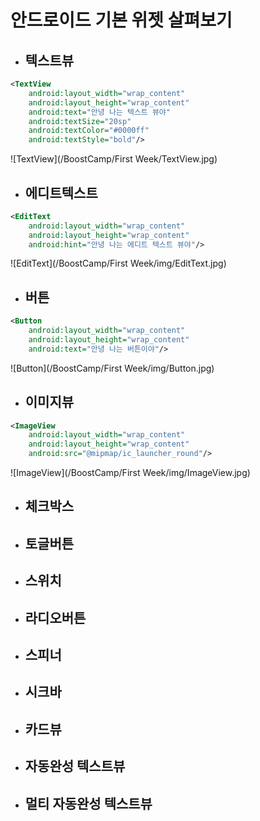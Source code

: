 # 안드로이드 기본 위젯 살펴보기
- ## 텍스트뷰 ##
```xml
<TextView
    android:layout_width="wrap_content"
    android:layout_height="wrap_content"
    android:text="안녕 나는 텍스트 뷰야"
    android:textSize="20sp"
    android:textColor="#0000ff"
    android:textStyle="bold"/>
```
![TextView](/BoostCamp/First Week/TextView.jpg)

- ## 에디트텍스트 ##
```xml
<EditText
    android:layout_width="wrap_content"
    android:layout_height="wrap_content"
    android:hint="안녕 나는 에디트 텍스트 뷰야"/>
```
![EditText](/BoostCamp/First Week/img/EditText.jpg)
- ## 버튼 ##
```xml
<Button
    android:layout_width="wrap_content"
    android:layout_height="wrap_content"
    android:text="안녕 나는 버튼이야"/>    
```
![Button](/BoostCamp/First Week/img/Button.jpg)
- ## 이미지뷰 ##
```xml
<ImageView
    android:layout_width="wrap_content"
    android:layout_height="wrap_content"
    android:src="@mipmap/ic_launcher_round"/>
```
![ImageView](/BoostCamp/First Week/img/ImageView.jpg)
- ## 체크박스 ##
- ## 토글버튼 ##
- ## 스위치 ##
- ## 라디오버튼 ##
- ## 스피너 ##
- ## 시크바 ##
- ## 카드뷰 ##
- ## 자동완성 텍스트뷰 ##
- ## 멀티 자동완성 텍스트뷰 ##